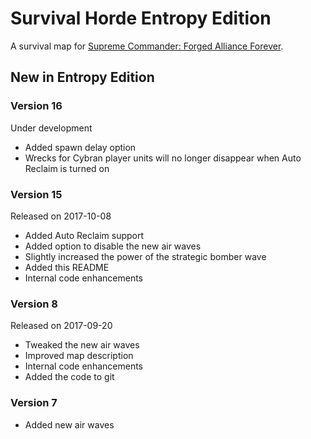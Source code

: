 # Survival Horde Entropy Edition

A survival map for [Supreme Commander: Forged Alliance Forever][FAF].

## New in Entropy Edition

### Version 16

Under development

* Added spawn delay option
* Wrecks for Cybran player units will no longer disappear when Auto Reclaim is turned on

### Version 15

Released on 2017-10-08

* Added Auto Reclaim support
* Added option to disable the new air waves
* Slightly increased the power of the strategic bomber wave
* Added this README
* Internal code enhancements

### Version 8

Released on 2017-09-20

* Tweaked the new air waves
* Improved map description
* Internal code enhancements
* Added the code to git

### Version 7

* Added new air waves

[FAF]: http://www.faforever.com/